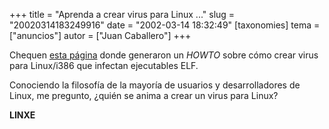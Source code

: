 +++
title = "Aprenda a crear virus para Linux ..."
slug = "20020314183249916"
date = "2002-03-14 18:32:49"
[taxonomies]
tema = ["anuncios"]
autor = ["Juan Caballero"]
+++

Chequen [esta
página](http://wildsau.idv.uni-linz.ac.at/~k3032e4/virus-writing-HOWTO/_html/)
donde generaron un *HOWTO* sobre cómo crear virus para Linux/i386 que
infectan ejecutables ELF.

Conociendo la filosofía de la mayoría de usuarios y desarrolladores de
Linux, me pregunto, ¿quién se anima a crear un virus para Linux?

**LINXE**

